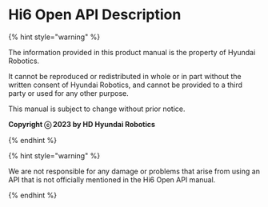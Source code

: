 ﻿# Hi6 Open API Description

{% hint style="warning" %}

The information provided in this product manual is the property of Hyundai Robotics.

It cannot be reproduced or redistributed in whole or in part without the written consent of Hyundai Robotics, and cannot be provided to a third party or used for any other purpose.


This manual is subject to change without prior notice.


**Copyright ⓒ 2023 by HD Hyundai Robotics**



{% endhint %}

{% hint style="warning" %}

We are not responsible for any damage or problems that arise from using an API that is not officially mentioned in the Hi6 Open API manual.

{% endhint %}